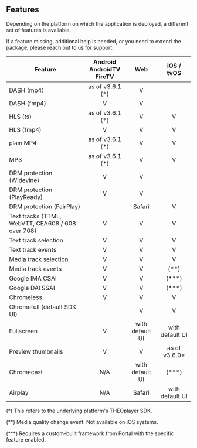 ## Features

Depending on the platform on which the application is deployed, a different set of features is available.

If a feature missing, additional help is needed, or you need to extend the package,
please reach out to us for support.

| Feature                                           | Android<br/>AndroidTV<br/>FireTV |       Web       |   iOS / tvOS    |
|---------------------------------------------------|:--------------------------------:|:---------------:|:---------------:|
| DASH (mp4)                                        |         as of v3.6.1 (*)         |        V        |                 |
| DASH (fmp4)                                       |                V                 |        V        |                 |
| HLS (ts)                                          |         as of v3.6.1 (*)         |        V        |        V        |
| HLS (fmp4)                                        |                V                 |        V        |        V        |
| plain MP4                                         |         as of v3.6.1 (*)         |        V        |        V        |
| MP3                               		              |         as of v3.6.1 (*)         |        V        |        V        |
| DRM protection (Widevine)                         |                V                 |        V        |                 |
| DRM protection (PlayReady)                        |                V                 |        V        |                 |
| DRM protection (FairPlay)                         |                                  |     Safari      |        V        |
| Text tracks (TTML, WebVTT, CEA608 / 608 over 708) |                V                 |        V        |        V        |
| Text track selection                              |                V                 |        V        |        V        |
| Text track events                                 |                V                 |        V        |        V        |
| Media track selection                             |                V                 |        V        |        V        |
| Media track events                                |                V                 |        V        |      (**)       |
| Google IMA CSAI                                   |                V                 |        V        |      (***)      |
| Google DAI SSAI                                   |                V                 |        V        |      (***)      |
| Chromeless                                        |                V                 |        V        |        V        |
| Chromefull (default SDK UI)                       |                                  |        V        |        V        |
| Fullscreen                                        |                V                 | with default UI | with default UI |
| Preview thumbnails                                |                V                 |        V        |  as of v3.6.0*  |
| Chromecast                                        |               N/A                | with default UI |      (***)      |
| Airplay                                           |               N/A                |     Safari      | with default UI |

(*) This refers to the underlying platform's THEOplayer SDK.

(**) Media quality change event. Not available on iOS systems.

(***) Requires a custom-built framework from Portal with the specific feature enabled.
